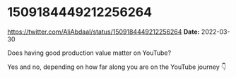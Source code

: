 # 1509184449212256264
https://twitter.com/AliAbdaal/status/1509184449212256264
**Date:** 2022-03-30

Does having good production value matter on YouTube? 

Yes and no, depending on how far along you are on the YouTube journey 👇
